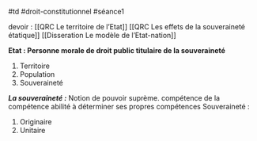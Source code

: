 #td #droit-constitutionnel #séance1 

devoir :
[[QRC Le territoire de l’Etat]]
[[QRC Les effets de la souveraineté étatique]]
[[Disseration Le modèle de l’Etat-nation]]

**Etat : Personne morale de droit public titulaire de la souveraineté**
1. Territoire
2. Population
3. Souveraineté

***La souveraineté :*** Notion de pouvoir suprème.
compétence de la compétence
abilité à déterminer ses propres compétences
Souveraineté :
1. Originaire
2. Unitaire